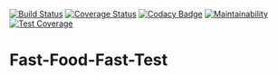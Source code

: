[![Build Status](https://travis-ci.org/jakeuganda2/Fast-Food-Fast-Test.svg?branch=master)](https://travis-ci.org/jakeuganda2/Fast-Food-Fast-Test)
[![Coverage Status](https://coveralls.io/repos/github/jakeuganda2/Fast-Food-Fast-Test/badge.svg?branch=master)](https://coveralls.io/github/jakeuganda2/Fast-Food-Fast-Test?branch=master)
[![Codacy Badge](https://api.codacy.com/project/badge/Grade/52296b597ad04b7599ae9c5cef9edde3)](https://app.codacy.com/app/jakeuganda2/Fast-Food-Fast-Test?utm_source=github.com&utm_medium=referral&utm_content=jakeuganda2/Fast-Food-Fast-Test&utm_campaign=Badge_Grade_Dashboard)
[![Maintainability](https://api.codeclimate.com/v1/badges/412b13197a82c3bc5c1e/maintainability)](https://codeclimate.com/github/jakeuganda2/Fast-Food-Fast-Test/maintainability)
[![Test Coverage](https://api.codeclimate.com/v1/badges/412b13197a82c3bc5c1e/test_coverage)](https://codeclimate.com/github/jakeuganda2/Fast-Food-Fast-Test/test_coverage)

# Fast-Food-Fast-Test